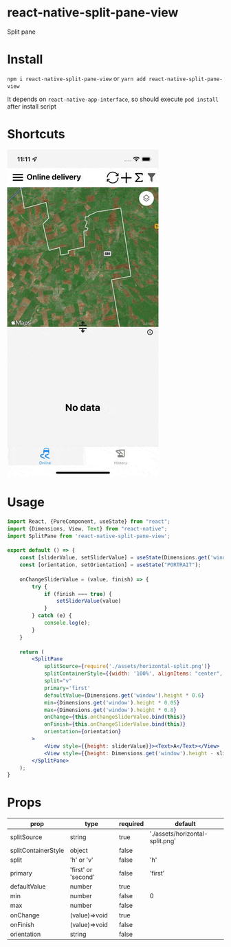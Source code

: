 # react-native-split-pane-view

Split pane

# Install

`npm i react-native-split-pane-view`
or
`yarn add react-native-split-pane-view`

It depends on `react-native-app-interface`, so should execute `pod install` after install script

# Shortcuts

![open](https://raw.githubusercontent.com/ombogdan/react-native-split-pane-view/master/assets/example.gif)

# Usage

```jsx harmony
import React, {PureComponent, useState} from "react";
import {Dimensions, View, Text} from "react-native";
import SplitPane from 'react-native-split-pane-view';

export default () => {
    const [sliderValue, setSliderValue] = useState(Dimensions.get('window').height * 0.4);
    const [orientation, setOrientation] = useState("PORTRAIT");

    onChangeSliderValue = (value, finish) => {
        try {
            if (finish === true) {
                setSliderValue(value)
            }
        } catch (e) {
            console.log(e);
        }
    }

    return (
        <SplitPane
            splitSource={require('./assets/horizontal-split.png')}
            splitContainerStyle={{width: '100%', alignItems: "center", bottom: 5, zIndex: 2000}}
            split="v"
            primary='first'
            defaultValue={Dimensions.get('window').height * 0.6}
            min={Dimensions.get('window').height * 0.05}
            max={Dimensions.get('window').height * 0.8}
            onChange={this.onChangeSliderValue.bind(this)}
            onFinish={this.onChangeSliderValue.bind(this)}
            orientation={orientation}
        >
            <View style={{height: sliderValue}}><Text>A</Text></View>
            <View style={{height: Dimensions.get('window').height - sliderValue}}><Text>B</Text></View>
        </SplitPane>
    );
}
```

# Props

| prop | type | required | default |
| ---- | ---- | ----     | ----    |
|splitSource | string | true | './assets/horizontal-split.png'|
|splitContainerStyle | object | false | |
|split  | 'h' or 'v' | false | 'h' |
|primary  | 'first' or 'second' | false | 'first' |
|defaultValue | number | true | |
|min  | number | false | 0 |
|max | number | false | |
|onChange | (value)=>void | true | |
|onFinish | (value)=>void | false | |
|orientation | string | false | |

